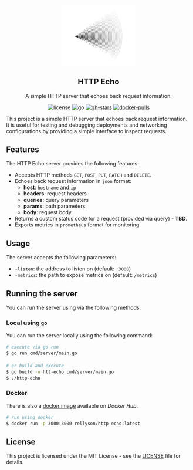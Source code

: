 <div  align="center">
  <img src="./assets/echo-logo.jpg" alt="Echo Logo" width="200">
  <h2>HTTP Echo</h2>
  <p>A simple HTTP server that echoes back request information.</p>

  ![license](https://img.shields.io/badge/license-MIT-green.svg)
  ![go](https://img.shields.io/badge/golang-1.23-blue.svg?logo=go)
  [![gh-stars](https://img.shields.io/github/stars/rellyson/http-echo?logo=github)](https://github.com/rellyson/http-echo/stargazers)
  [![docker-pulls](https://img.shields.io/docker/pulls/rellyson/http-echo.svg?logo=docker)](https://hub.docker.com/repository/docker/rellyson/http-echo)
</div>

This project is a simple HTTP server that echoes back request information. It is useful
for testing and debugging deployments and networking configurations by providing a simple
interface to inspect requests. 

## Features

The HTTP Echo server provides the following features:

- Accepts HTTP methods `GET`, `POST`, `PUT`, `PATCH` and `DELETE`.
- Echoes back request information in `json` format:
  - **host**: `hostname` and `ip`
  - **headers**: request headers
  - **queries**: query parameters
  - **params**: path parameters
  - **body**: request body
- Returns a custom status code for a request (provided via query) - **TBD**.
- Exports metrics in `prometheus` format for monitoring.

## Usage

The server accepts the following parameters:

- `-listen`: the address to listen on (default: `:3000`)
- `-metrics`: the path to expose metrics on (default: `/metrics`)

## Running the server

You can run the server using via the following methods:

### Local using `go`

Yuu can run the server locally using the following command:

```bash
# execute via go run
$ go run cmd/server/main.go

# or build and execute
$ go build -o htt-echo cmd/server/main.go
$ ./http-echo
```

### Docker

There is also a [docker image](https://hub.docker.com/repository/docker/rellyson/http-echo)
available on _Docker Hub_.

```bash
# run using docker
$ docker run -p 3000:3000 rellyson/http-echo:latest
```

## License

This project is licensed under the MIT License - see the [LICENSE](LICENSE) file for details.
